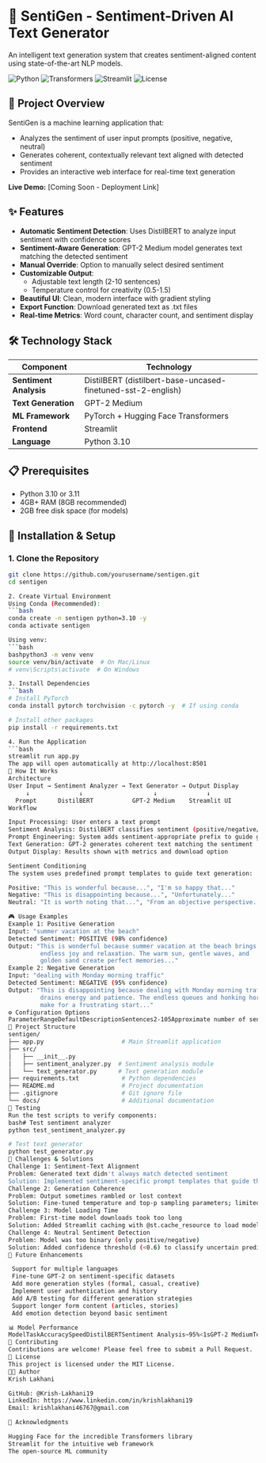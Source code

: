 # 🌟 SentiGen - Sentiment-Driven AI Text Generator

An intelligent text generation system that creates sentiment-aligned content using state-of-the-art NLP models.

![Python](https://img.shields.io/badge/Python-3.10-blue)
![Transformers](https://img.shields.io/badge/Transformers-4.35.0-orange)
![Streamlit](https://img.shields.io/badge/Streamlit-1.28.0-red)
![License](https://img.shields.io/badge/License-MIT-green)

## 🎯 Project Overview

SentiGen is a machine learning application that:
- Analyzes the sentiment of user input prompts (positive, negative, neutral)
- Generates coherent, contextually relevant text aligned with detected sentiment
- Provides an interactive web interface for real-time text generation

**Live Demo:** [Coming Soon - Deployment Link]

## ✨ Features

- **Automatic Sentiment Detection**: Uses DistilBERT to analyze input sentiment with confidence scores
- **Sentiment-Aware Generation**: GPT-2 Medium model generates text matching the detected sentiment
- **Manual Override**: Option to manually select desired sentiment
- **Customizable Output**: 
  - Adjustable text length (2-10 sentences)
  - Temperature control for creativity (0.5-1.5)
- **Beautiful UI**: Clean, modern interface with gradient styling
- **Export Function**: Download generated text as .txt files
- **Real-time Metrics**: Word count, character count, and sentiment display

## 🛠️ Technology Stack

| Component | Technology |
|-----------|-----------|
| **Sentiment Analysis** | DistilBERT (distilbert-base-uncased-finetuned-sst-2-english) |
| **Text Generation** | GPT-2 Medium |
| **ML Framework** | PyTorch + Hugging Face Transformers |
| **Frontend** | Streamlit |
| **Language** | Python 3.10 |

## 📋 Prerequisites

- Python 3.10 or 3.11
- 4GB+ RAM (8GB recommended)
- 2GB free disk space (for models)

## 🚀 Installation & Setup

### 1. Clone the Repository
```bash
git clone https://github.com/yourusername/sentigen.git
cd sentigen

2. Create Virtual Environment
Using Conda (Recommended): 
```bash
conda create -n sentigen python=3.10 -y
conda activate sentigen

Using venv:
```bash
bashpython3 -m venv venv
source venv/bin/activate  # On Mac/Linux
# venv\Scripts\activate  # On Windows

3. Install Dependencies
```bash
# Install PyTorch
conda install pytorch torchvision -c pytorch -y  # If using conda

# Install other packages
pip install -r requirements.txt

4. Run the Application
```bash
streamlit run app.py
The app will open automatically at http://localhost:8501
📖 How It Works
Architecture
User Input → Sentiment Analyzer → Text Generator → Output Display
     ↓              ↓                    ↓              ↓
  Prompt      DistilBERT           GPT-2 Medium    Streamlit UI
Workflow

Input Processing: User enters a text prompt
Sentiment Analysis: DistilBERT classifies sentiment (positive/negative/neutral)
Prompt Engineering: System adds sentiment-appropriate prefix to guide generation
Text Generation: GPT-2 generates coherent text matching the sentiment
Output Display: Results shown with metrics and download option

Sentiment Conditioning
The system uses predefined prompt templates to guide text generation:

Positive: "This is wonderful because...", "I'm so happy that..."
Negative: "This is disappointing because...", "Unfortunately..."
Neutral: "It is worth noting that...", "From an objective perspective..."

🎮 Usage Examples
Example 1: Positive Generation
Input: "summer vacation at the beach"
Detected Sentiment: POSITIVE (98% confidence)
Output: "This is wonderful because summer vacation at the beach brings 
         endless joy and relaxation. The warm sun, gentle waves, and 
         golden sand create perfect memories..."
Example 2: Negative Generation
Input: "dealing with Monday morning traffic"
Detected Sentiment: NEGATIVE (95% confidence)
Output: "This is disappointing because dealing with Monday morning traffic 
         drains energy and patience. The endless queues and honking horns 
         make for a frustrating start..."
⚙️ Configuration Options
ParameterRangeDefaultDescriptionSentences2-105Approximate number of sentencesTemperature0.5-1.50.8Creativity level (higher = more creative)Auto-detectOn/OffOnAutomatic sentiment detection
📁 Project Structure
sentigen/
├── app.py                      # Main Streamlit application
├── src/
│   ├── __init__.py
│   ├── sentiment_analyzer.py  # Sentiment analysis module
│   └── text_generator.py      # Text generation module
├── requirements.txt            # Python dependencies
├── README.md                   # Project documentation
├── .gitignore                  # Git ignore file
└── docs/                       # Additional documentation
🧪 Testing
Run the test scripts to verify components:
bash# Test sentiment analyzer
python test_sentiment_analyzer.py

# Test text generator
python test_generator.py
🚧 Challenges & Solutions
Challenge 1: Sentiment-Text Alignment
Problem: Generated text didn't always match detected sentiment
Solution: Implemented sentiment-specific prompt templates that guide the model's generation process
Challenge 2: Generation Coherence
Problem: Output sometimes rambled or lost context
Solution: Fine-tuned temperature and top-p sampling parameters; limited max length based on desired sentence count
Challenge 3: Model Loading Time
Problem: First-time model downloads took too long
Solution: Added Streamlit caching with @st.cache_resource to load models once and reuse
Challenge 4: Neutral Sentiment Detection
Problem: Model was too binary (only positive/negative)
Solution: Added confidence threshold (<0.6) to classify uncertain predictions as neutral
🔮 Future Enhancements

 Support for multiple languages
 Fine-tune GPT-2 on sentiment-specific datasets
 Add more generation styles (formal, casual, creative)
 Implement user authentication and history
 Add A/B testing for different generation strategies
 Support longer form content (articles, stories)
 Add emotion detection beyond basic sentiment

📊 Model Performance
ModelTaskAccuracySpeedDistilBERTSentiment Analysis~95%<1sGPT-2 MediumText GenerationN/A10-20s
🤝 Contributing
Contributions are welcome! Please feel free to submit a Pull Request.
📄 License
This project is licensed under the MIT License.
👨‍💻 Author
Krish Lakhani

GitHub: @Krish-Lakhani19
LinkedIn: https://www.linkedin.com/in/krishlakhani19
Email: krishlakhani46767@gmail.com

🙏 Acknowledgments

Hugging Face for the incredible Transformers library
Streamlit for the intuitive web framework
The open-source ML community